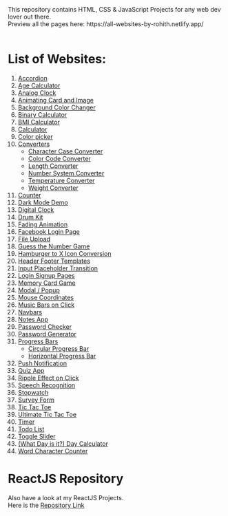 <html>
This repository contains HTML, CSS & JavaScript Projects for any web dev lover out there.<br>
Preview all the pages here: https://all-websites-by-rohith.netlify.app/
<br><br>

# List of Websites:
<ol>
  <li>
    <a href="https://accordion-by-rohith.netlify.app/">Accordion</a><br>
    <!--<img src="./0_all-my-works/images/accordion.png?raw=true" />-->
   </li>
  <li><a href="https://age-calculator-by-rohith.netlify.app/age-calculator/age-calculator.html">Age Calculator</a></li>
  <li><a href="https://analog-clock-by-rohith.netlify.app/">Analog Clock</a></li>
  <li><a href="#">Animating Card and Image</a></li>
  <li><a href="https://bg-color-changer-by-rohith.netlify.app/">Background Color Changer</a></li>
  <li><a href="#">Binary Calculator</a></li>
  <li><a href="https://bmi-calculator-by-rohith.netlify.app/">BMI Calculator</a></li>
  <li><a href="https://calculator-by-rohith.netlify.app/">Calculator</a></li>
  <li><a href="https://color-picker-by-rohith.netlify.app/">Color picker</a></li>
  <li>
    <a href="#">Converters</a>
    <ul>
      <li><a href="https://case-converter-by-rohith.netlify.app/">Character Case Converter</a></li>
      <li><a href="https://color-code-converter-by-rohith.netlify.app/">Color Code Converter</a></li>
      <li><a href="#">Length Converter</a></li>
      <li><a href="https://number-system-converter-by-rohith.netlify.app/">Number System Converter</a></li>
      <li><a href="https://temparature-converter-by-rohith.netlify.app/">Temperature Converter</a></li>
      <li><a href="https://weight-converter-by-rohith.netlify.app/">Weight Converter</a></li>
    </ul>
    </li>
  <li><a href="https://counter-by-rohith.netlify.app/">Counter</a></li>
  <li><a href="#">Dark Mode Demo</a></li>
  <li><a href="https://digital-clock-by-rohith.netlify.app/">Digital Clock</a></li>
  <li><a href="https://drum-kit-by-rohith.netlify.app/">Drum Kit</a></li>
  <li><a href="#">Fading Animation</a></li>
  <li><a href="#">Facebook Login Page</a></li>
  <li><a href="https://file-upload-by-rohith.netlify.app/">File Upload</a></li>
  <li><a href="https://guess-the-number-by-rohith.netlify.app/">Guess the Number Game</a></li>
  <li><a href="https://hamburger2x-by-rohith.netlify.app/">Hamburger to X Icon Conversion</a></li>
  <li><a href="#">Header Footer Templates</a></li>
  <li><a href="#">Input Placeholder Transition</a></li>
  <li><a href="#">Login Signup Pages</a></li>
  <li><a href="#">Memory Card Game</a></li>
  <li><a href="https://modal-by-rohith.netlify.app/">Modal / Popup</a></li>
  <li><a href="#">Mouse Coordinates</a></li>
  <li><a href="https://music-bars-by-rohith.netlify.app/">Music Bars on Click</a></li>
  <li><a href="#">Navbars</a></li>
  <li><a href="https://notes-app-by-rohith.netlify.app/">Notes App</a></li>
  <li><a href="https://password-checker-by-rohith.netlify.app/">Password Checker</a></li>
  <li><a href="https://password-generator-by-rohith.netlify.app/">Password Generator</a></li>
  <li>
    <a href="#">Progress Bars</a>
    <ul>
      <li><a href="#">Circular Progress Bar</a></li>
      <li><a href="#">Horizontal Progress Bar</a></li>
    </ul>
   </li>
  <li><a href="#">Push Notification</a></li>
  <li><a href="https://quiz-app-by-rohith.netlify.app/">Quiz App</a></li>
  <li><a href="https://ripple-on-click.netlify.app/">Ripple Effect on Click</a></li>
  <li><a href="#">Speech Recognition</a></li>
  <li><a href="https://stopwatch-by-rohith.netlify.app/">Stopwatch</a></li>
  <li><a href="#">Survey Form</a></li>
  <li><a href="https://tic-tac-toe-by-rohith.netlify.app/">Tic Tac Toe</a></li>
  <li><a href="https://ultimate-t3-by-rohith.netlify.app/">Ultimate Tic Tac Toe</a></li>
  <li><a href="https://timer-by-rohith.netlify.app/">Timer</a></li>
  <li><a href="https://todo-list-by-rohith.netlify.app/">Todo List</a></li>
  <li><a href="https://toggle-slider-by-rohith.netlify.app/">Toggle Slider</a></li>
  <li><a href="https://what-day-is-it-by-rohith.netlify.app/">(What Day is it?) Day Calculator</a></li>
  <li><a href="https://word-character-counter-by-rohith.netlify.app/">Word Character Counter</a></li>
</ol>

# ReactJS Repository
Also have a look at my ReactJS Projects.<br>
Here is the <a href="https://github.com/rohithpala/ReactJS">Repository Link</a>
</html>
